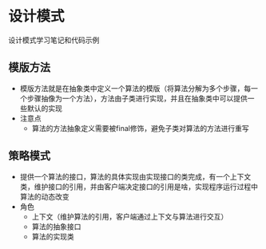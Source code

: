 # 设计模式
设计模式学习笔记和代码示例
## 模版方法
- 模版方法就是在抽象类中定义一个算法的模版（将算法分解为多个步骤，每一个步骤抽像为一个方法），方法由子类进行实现，并且在抽象类中可以提供一些默认的实现
- 注意点
  - 算法的方法抽象定义需要被final修饰，避免子类对算法的方法进行重写
## 策略模式
- 提供一个算法的接口，算法的具体实现由实现接口的类完成，有一个上下文类，维护接口的引用，并由客户端决定接口的引用是啥，实现程序运行过程中算法的动态改变
- 角色
  - 上下文（维护算法的引用，客户端通过上下文与算法进行交互）
  - 算法的抽象接口
  - 算法的实现类